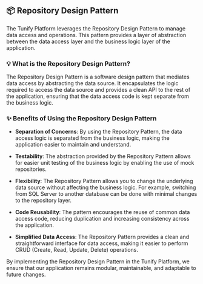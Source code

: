 ## 📦 Repository Design Pattern

The Tunify Platform leverages the Repository Design Pattern to manage data access and operations. This pattern provides a layer of abstraction between the data access layer and the business logic layer of the application.

### 💡 What is the Repository Design Pattern?

The Repository Design Pattern is a software design pattern that mediates data access by abstracting the data source. It encapsulates the logic required to access the data source and provides a clean API to the rest of the application, ensuring that the data access code is kept separate from the business logic.

### ✨ Benefits of Using the Repository Design Pattern

- **Separation of Concerns**: By using the Repository Pattern, the data access logic is separated from the business logic, making the application easier to maintain and understand.

- **Testability**: The abstraction provided by the Repository Pattern allows for easier unit testing of the business logic by enabling the use of mock repositories.

- **Flexibility**: The Repository Pattern allows you to change the underlying data source without affecting the business logic. For example, switching from SQL Server to another database can be done with minimal changes to the repository layer.

- **Code Reusability**: The pattern encourages the reuse of common data access code, reducing duplication and increasing consistency across the application.

- **Simplified Data Access**: The Repository Pattern provides a clean and straightforward interface for data access, making it easier to perform CRUD (Create, Read, Update, Delete) operations.

By implementing the Repository Design Pattern in the Tunify Platform, we ensure that our application remains modular, maintainable, and adaptable to future changes.
